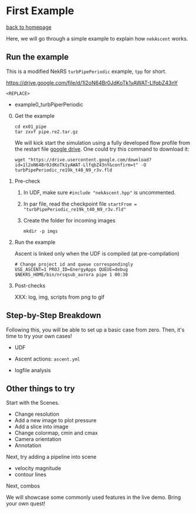 # First Example

[back to homepage](README.md)

Here, we will go through a simple example to explain how `nekAscent` works.

## Run the example

This is a modified NekRS `turbPipePeriodic` example, `tpp` for short.

https://drive.google.com/file/d/1l2oN64Br0JdKoTk1yAWAT-LlfqbZ43nY

`<REPLACE>`

- example0_turbPiperPeriodic

0. Get the example

   ```
   cd ex01_pipe
   tar zxvf pipe.re2.tar.gz
   ```

   We will kick start the simulation using a fully developed flow profile from
   the restart file [google drive](https://drive.google.com/file/d/1l2oN64Br0JdKoTk1yAWAT-LlfqbZ43nY/view).
   One could try this command to download it:
   ```
   wget "https://drive.usercontent.google.com/download?id=1l2oN64Br0JdKoTk1yAWAT-LlfqbZ43nY&confirm=t" -O turbPipePeriodic_re19k_t40_N9_r3v.fld
   ```

1. Pre-check

   1. In UDF, make sure `#include "nekAscent.hpp"` is uncommented.

   2. In par file, read the checkpoint file `startFrom = "turbPipePeriodic_re19k_t40_N9_r3v.fld"`

   3. Create the folder for incoming images
      ```
      mkdir -p imgs
      ```

2. Run the example

   Ascent is linked only when the UDF is compiled (at pre-compilation)

   ```
   # Change project id and queue correspondingly
   USE_ASCENT=1 PROJ_ID=EnergyApps QUEUE=debug $NEKRS_HOME/bin/nrsqsub_aurora pipe 1 00:30
   ```

3. Post-checks 

   XXX: log, img, scripts from png to gif


## Step-by-Step Breakdown

Following this, you will be able to set up a basic case from zero.
Then, it's time to try your own cases!

- UDF

- Ascent actions: `ascent.yml`

- logfile analysis


## Other things to try

Start with the Scenes.
- Change resolution
- Add a new image to plot pressure
- Add a slice into image
- Change colormap, cmin and cmax
- Camera orientation
- Annotation

Next, try adding a pipeline into scene
- velocity magnitude
- contour lines

Next, combos

We will showcase some commonly used features in the live demo. 
Bring your own quest!



